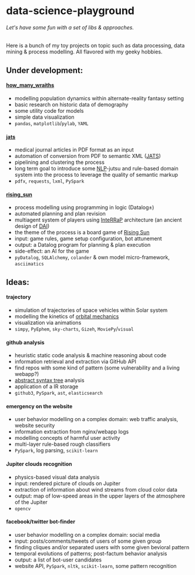 # data-science-playground

###### Let's have some fun with a set of libs & approaches.
Here is a bunch of my toy projects on topic such as data processing, data mining & process modelling. All flavored with my geeky hobbies.

Under development:
---
#### [how_many_wraiths](how_many_wraiths)
* modelling population dynamics within alternate-reality fantasy setting
* basic research on historic data of demography
* some utility code for models
* simple data visualization
* `pandas`, `matplotlib`/`pylab`, `YAML`

#### [jats](jats)
* medical journal articles in PDF format as an input
* automation of conversion from PDF to semantic XML ([JATS](https://en.wikipedia.org/wiki/Journal_Article_Tag_Suite))
* pipelining and clustering the process
* long term goal to introduce some [NLP](https://en.wikipedia.org/wiki/Natural-language_processing)-jutsu and rule-based domain system into the process to leverage the quality of semantic markup
* `pdfx`, `requests`, `lxml`, `PySpark`

#### [rising_sun](rising_sun)
* process modelling using programming in logic (Datalog±)
* automated planning and plan revision
* multiagent system of players using [InteRRaP](https://www.dfki.de/web/forschung/publikationen/renameFileForDownload?filename=RR-93-26.pdf&file_id=uploads_1751) architecture (an ancient design of [DAI](https://en.wikipedia.org/wiki/Distributed_artificial_intelligence))
* the theme of the process is a board game of [Rising Sun](https://boardgamegeek.com/boardgame/205896/rising-sun)
* input: game rules, game setup configuration, bot attunement
* output: a Datalog program for planning & plan execution
* side-effect: an AI for the game
* `pyDatalog`, `SQLAlchemy`, `colander` & own model micro-framework, `asciimatics`

Ideas:
---
#### trajectory
* simulation of trajectories of space vehicles within Solar system
* modelling the kinetics of [orbital mechanics](https://en.wikipedia.org/wiki/Orbital_mechanics)
* visualization via animations
* `simpy`, `PyEphem`, `sky-charts`, `Gizeh`, `MoviePy`/`visual`

#### github analysis
* heuristic static code analysis & machine reasoning about code
* information retrieval and extraction via GitHub API
* find repos with some kind of pattern (some vulnerability and a living webapp?)
* [abstract syntax tree](https://en.wikipedia.org/wiki/Abstract_syntax_tree) analysis
* application of a IR storage
* `github3`, `PySpark`, `ast`, `elasticsearch`

#### emergency on the website
* user behavior modelling on a complex domain: web traffic analysis, website security
* information extraction from nginx/webapp logs
* modelling concepts of harmful user activity
* multi-layer rule-based rough classifiers
* `PySpark`, log parsing, `scikit-learn`

#### Jupiter clouds recognition
* physics-based visual data analysis
* input: rendered picture of clouds on Jupiter
* extraction of information about wind streams from cloud color data
* output: map of low-speed areas in the upper layers of the atmosphere of the Jupiter
* `opencv`

#### facebook/twitter bot-finder
* user behavior modelling on a complex domain: social media
* input: posts/comments/tweets of users of some given group
* finding cliques and/or separated users with some given bevioral pattern
* temporal evolutions of patterns; post-factum behavior analysis
* output: a list of bot-user candidates
* website API, `PySpark`, `nltk`, `scikit-learn`, some pattern recognition
